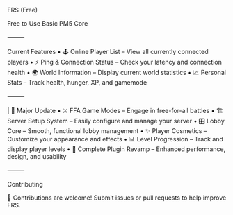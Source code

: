 FRS (Free)

Free to Use Basic PM5 Core

⸻

Current Features
	•	🕹️ Online Player List – View all currently connected players
	•	⚡ Ping & Connection Status – Check your latency and connection health
	•	🌍 World Information – Display current world statistics
	•	📈 Personal Stats – Track health, hunger, XP, and gamemode

⸻

|      🚀 Major Update
	•	⚔️ FFA Game Modes – Engage in free-for-all battles
	•	🏗️ Server Setup System – Easily configure and manage your server
	•	🎛️ Lobby Core – Smooth, functional lobby management
	•	✨ Player Cosmetics – Customize your appearance and effects
	•	📊 Level Progression – Track and display player levels
	•	🔄 Complete Plugin Revamp – Enhanced performance, design, and usability

⸻

Contributing

🤝 Contributions are welcome! Submit issues or pull requests to help improve FRS.